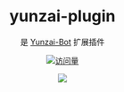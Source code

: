 <h1 align="center">yunzai-plugin</h1>

<div align="center">

是 <a href="https://gitee.com/Le-niao/Yunzai-Bot" target="_blank">Yunzai-Bot</a> 扩展插件

[![访问量](https://profile-counter.glitch.me/xianxin-plugin/count.svg)](https://github.com/Lycofuture/yunzai-plugin)


<img src="https://cdn.jsdelivr.net/gh/xianxincoder/xianxincoder/assets/github-contribution-grid-snake.svg">

</div>
<br />
<br />
